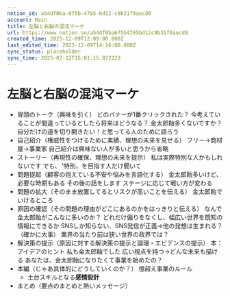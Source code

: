 ```yaml
---
notion_id: a54df0ba-675b-4785-bd12-c9b31f0aecd9
account: Main
title: 左脳と右脳の混沌マーケ
url: https://www.notion.so/a54df0ba675b4785bd12c9b31f0aecd9
created_time: 2023-12-09T12:09:00.000Z
last_edited_time: 2023-12-09T14:16:00.000Z
sync_status: placeholder
sync_time: 2025-07-12T15:01:15.072223
---
```

# 左脳と右脳の混沌マーケ

- 冒頭のトーク（興味を引く）
  どのバナーが1番クリックされた？
  今考えていることが間違っているとしたら将来はどうなる？
  金太郎飴多くないですか？
  自分だけの道を切り開きたい！と思ってる人のために語ろう
- 自己紹介（権威性をつけるために実績、理想の未来を見せる）
  フリー→商材屋→事業家
  自己紹介は興味ない人が多いと思うから省略
- ストーリー（再現性の確保、理想の未来を提示）
  私は実際特別な人かもしれないです
  でも、〝特別〟を目指す人だけ聞いて
- 問題提起（顧客の抱えている不安や悩みを言語化する）
  金太郎飴多いけど、必要な時期もある
  その後の話をします
  ステージに応じて戦い方が変わる
- 問題の拡大（そのまま放置してるとリスクが高いことを伝える）
  金太郎飴でいけるところ
- 原因の確認（その問題の理由がどこにあるのかをはっきりと伝える）
  なんで金太郎飴がこんなに多いのか？
  どれだけ偏りをなくし、幅広い世界を既知の情報にできるか
  SNSしか知らない、SNS発信が正義→他の発想は生まれる？（確かに大事）
  業界の当たり前は狭い世界の政界では？
- 解決策の提示（原因に対する解決策の提示と論理・エビデンスの提示）
  本：アイデアのヒント
  私も金太郎飴でした
  広い視点を持つ→どんな未来も描ける
  あなたは、金太郎飴になりたくて事業を始めたの？
- 本編（じゃあ具体的にどうしていくのか？）
  億超え事業のルール
  - 土台スキルとなる**感情設計**
- まとめ（要点のまとめと熱いメッセージ）